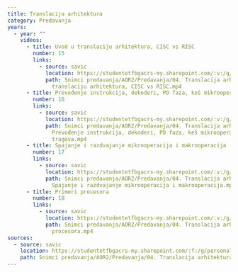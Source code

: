 ```yaml
---
title: Translacija arhitektura
category: Predavanja
years:
  - year: ""
    videos:
      - title: Uvod u translaciju arhitektura, CISC vs RISC
        number: 15
        links:
          - source: savic
            location: https://studentetfbgacrs-my.sharepoint.com/:v:/g/personal/sa190595d_student_etf_bg_ac_rs/Ec1os81f8YVAuefgRGE2C2oBFR8M1JYCyJpAu_BevYM7Lg
            path: Snimci predavanja/AOR2/Predavanja/04. Translacija arhitektura/15 - Uvod u
              translaciju arhitektura, CISC vs RISC.mp4
      - title: Prevođenje instrukcija, dekoderi, PD faza, keš mikrooperacija i tragova
        number: 16
        links:
          - source: savic
            location: https://studentetfbgacrs-my.sharepoint.com/:v:/g/personal/sa190595d_student_etf_bg_ac_rs/Eb_QW96xlcZJkKpi6t6z3SgBVWKvz1z1y6keTqmUhHPZVA
            path: Snimci predavanja/AOR2/Predavanja/04. Translacija arhitektura/16 -
              Prevođenje instrukcija, dekoderi, PD faza, keš mikrooperacija i
              tragova.mp4
      - title: Spajanje i razdvajanje mikrooperacija i makrooperacija
        number: 17
        links:
          - source: savic
            location: https://studentetfbgacrs-my.sharepoint.com/:v:/g/personal/sa190595d_student_etf_bg_ac_rs/EXRrUrR_nnpPgVnvuTLLKUoBxIxpSRrgKPcRsCLibdzeEA
            path: Snimci predavanja/AOR2/Predavanja/04. Translacija arhitektura/17 -
              Spajanje i razdvajanje mikrooperacija i makrooperacija.mp4
      - title: Primeri procesora
        number: 18
        links:
          - source: savic
            location: https://studentetfbgacrs-my.sharepoint.com/:v:/g/personal/sa190595d_student_etf_bg_ac_rs/ESIjbszEPvdMssXxGRpTAO0BJf5UdaJC7xzP32fyP1PSvw
            path: Snimci predavanja/AOR2/Predavanja/04. Translacija arhitektura/18 - Primeri
              procesora.mp4
sources:
  - source: savic
    location: https://studentetfbgacrs-my.sharepoint.com/:f:/g/personal/sa190595d_student_etf_bg_ac_rs/EiKApRRI661CuGAb2d7i6e0B0QRCb2oKGCpcp1J8LNHlow
    path: Snimci predavanja/AOR2/Predavanja/04. Translacija arhitektura
---
```



